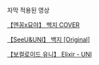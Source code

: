 자막 적용된 영상


[【엔꽁x묘야】 백지 COVER](https://www.youtube.com/watch?v=HTvo6ugJgIc)

[【SeeU&UNI】 백지 [Original]](https://www.youtube.com/watch?v=LG_HXqWnlzk)

[【보컬로이드 유니】 Elixir - UNI](https://www.youtube.com/watch?v=lgFQjXO7DHo)
